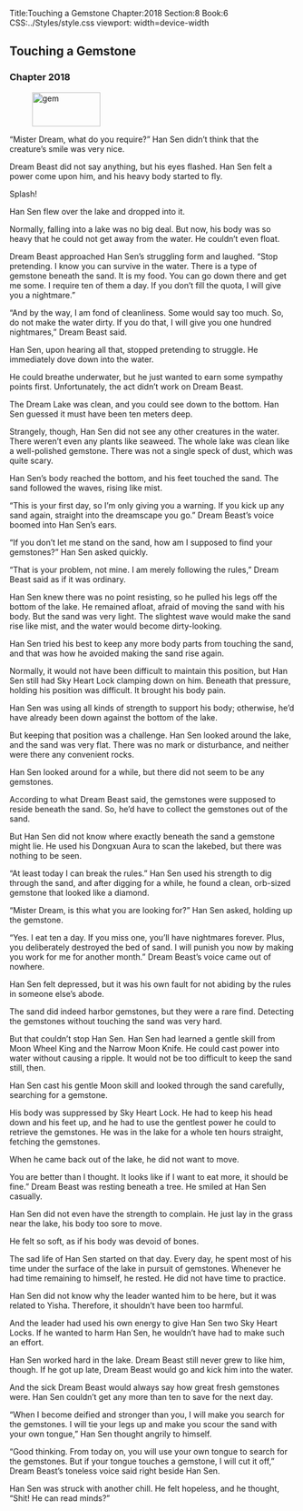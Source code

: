 Title:Touching a Gemstone 
Chapter:2018 
Section:8 
Book:6 
CSS:../Styles/style.css 
viewport: width=device-width
  
## Touching a Gemstone
### Chapter 2018
  
<figure>
	<img src="../Images/gem.gif" alt="gem" id="gem" width="120" height="60" />
</figure>
  

  
“Mister Dream, what do you require?” Han Sen didn’t think that the creature’s smile was very nice.

Dream Beast did not say anything, but his eyes flashed. Han Sen felt a power come upon him, and his heavy body started to fly.

Splash!

Han Sen flew over the lake and dropped into it.

Normally, falling into a lake was no big deal. But now, his body was so heavy that he could not get away from the water. He couldn’t even float.

Dream Beast approached Han Sen’s struggling form and laughed. “Stop pretending. I know you can survive in the water. There is a type of gemstone beneath the sand. It is my food. You can go down there and get me some. I require ten of them a day. If you don’t fill the quota, I will give you a nightmare.”

“And by the way, I am fond of cleanliness. Some would say too much. So, do not make the water dirty. If you do that, I will give you one hundred nightmares,” Dream Beast said.

Han Sen, upon hearing all that, stopped pretending to struggle. He immediately dove down into the water.

He could breathe underwater, but he just wanted to earn some sympathy points first. Unfortunately, the act didn’t work on Dream Beast.

The Dream Lake was clean, and you could see down to the bottom. Han Sen guessed it must have been ten meters deep.

Strangely, though, Han Sen did not see any other creatures in the water. There weren’t even any plants like seaweed. The whole lake was clean like a well-polished gemstone. There was not a single speck of dust, which was quite scary.

Han Sen’s body reached the bottom, and his feet touched the sand. The sand followed the waves, rising like mist.

“This is your first day, so I’m only giving you a warning. If you kick up any sand again, straight into the dreamscape you go.” Dream Beast’s voice boomed into Han Sen’s ears.

“If you don’t let me stand on the sand, how am I supposed to find your gemstones?” Han Sen asked quickly.

“That is your problem, not mine. I am merely following the rules,” Dream Beast said as if it was ordinary.

Han Sen knew there was no point resisting, so he pulled his legs off the bottom of the lake. He remained afloat, afraid of moving the sand with his body. But the sand was very light. The slightest wave would make the sand rise like mist, and the water would become dirty-looking.

Han Sen tried his best to keep any more body parts from touching the sand, and that was how he avoided making the sand rise again.

Normally, it would not have been difficult to maintain this position, but Han Sen still had Sky Heart Lock clamping down on him. Beneath that pressure, holding his position was difficult. It brought his body pain.

Han Sen was using all kinds of strength to support his body; otherwise, he’d have already been down against the bottom of the lake.

But keeping that position was a challenge. Han Sen looked around the lake, and the sand was very flat. There was no mark or disturbance, and neither were there any convenient rocks.

Han Sen looked around for a while, but there did not seem to be any gemstones.

According to what Dream Beast said, the gemstones were supposed to reside beneath the sand. So, he’d have to collect the gemstones out of the sand.

But Han Sen did not know where exactly beneath the sand a gemstone might lie. He used his Dongxuan Aura to scan the lakebed, but there was nothing to be seen.

“At least today I can break the rules.” Han Sen used his strength to dig through the sand, and after digging for a while, he found a clean, orb-sized gemstone that looked like a diamond.

“Mister Dream, is this what you are looking for?” Han Sen asked, holding up the gemstone.

“Yes. I eat ten a day. If you miss one, you’ll have nightmares forever. Plus, you deliberately destroyed the bed of sand. I will punish you now by making you work for me for another month.” Dream Beast’s voice came out of nowhere.

Han Sen felt depressed, but it was his own fault for not abiding by the rules in someone else’s abode.

The sand did indeed harbor gemstones, but they were a rare find. Detecting the gemstones without touching the sand was very hard.

But that couldn’t stop Han Sen. Han Sen had learned a gentle skill from Moon Wheel King and the Narrow Moon Knife. He could cast power into water without causing a ripple. It would not be too difficult to keep the sand still, then.

Han Sen cast his gentle Moon skill and looked through the sand carefully, searching for a gemstone.

His body was suppressed by Sky Heart Lock. He had to keep his head down and his feet up, and he had to use the gentlest power he could to retrieve the gemstones. He was in the lake for a whole ten hours straight, fetching the gemstones.

When he came back out of the lake, he did not want to move.

You are better than I thought. It looks like if I want to eat more, it should be fine.” Dream Beast was resting beneath a tree. He smiled at Han Sen casually.

Han Sen did not even have the strength to complain. He just lay in the grass near the lake, his body too sore to move.

He felt so soft, as if his body was devoid of bones.

The sad life of Han Sen started on that day. Every day, he spent most of his time under the surface of the lake in pursuit of gemstones. Whenever he had time remaining to himself, he rested. He did not have time to practice.

Han Sen did not know why the leader wanted him to be here, but it was related to Yisha. Therefore, it shouldn’t have been too harmful.

And the leader had used his own energy to give Han Sen two Sky Heart Locks. If he wanted to harm Han Sen, he wouldn’t have had to make such an effort.

Han Sen worked hard in the lake. Dream Beast still never grew to like him, though. If he got up late, Dream Beast would go and kick him into the water.

And the sick Dream Beast would always say how great fresh gemstones were. Han Sen couldn’t get any more than ten to save for the next day.

“When I become deified and stronger than you, I will make you search for the gemstones. I will tie your legs up and make you scour the sand with your own tongue,” Han Sen thought angrily to himself.

“Good thinking. From today on, you will use your own tongue to search for the gemstones. But if your tongue touches a gemstone, I will cut it off,” Dream Beast’s toneless voice said right beside Han Sen.

Han Sen was struck with another chill. He felt hopeless, and he thought, “Shit! He can read minds?”